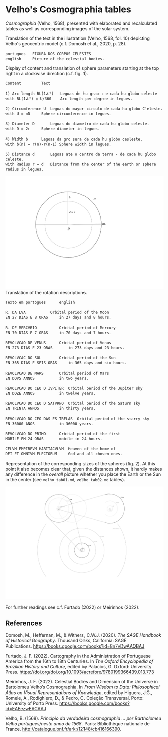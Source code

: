 # Velho's Cosmographia tables
*Cosmographia* (Velho, 1568), presented with elaborated and recalculated tables as well as corresponding images of the solar system.

Translation of the text in the illustration (Velho, 1568, fol. 10) depicting Velho's geocentric model (c.f. Domosh et al., 2020, p. 28).			
~~~
portugues	FIGURA DOS CORPOS CELESTES			
english		Picture of the celestial bodies.
~~~

Display of content and translation of sphere parameters starting at the top right in a clockwise direction (c.f. fig. 1).		
~~~
Content			Text	

1) Arc length BL(1∡°)	Legoas de hu grao : e cada hu globo celeste
with BL(1∡°) = U/360	Arc length per degree in legues.	

2) Circumference U	Legoas do mayor circulo de cada hu globo C'eleste.				
with U = πD		Sphere circumference in legues.	

3) Diameter D		Legoas do diametro de cada hu globo celeste.	
with D = 2r		Sphere diameter in legues.	

4) Width b		Legoas da gro sura de cada hu globo cesleste.	
with b(n) = r(n)-r(n-1)	Sphere width in legues.	
	
5) Distance d		Legoas ate o centro da terra ‐ de cada hu globo celeste.
with Radius r = d	Distance from the center of the earth or sphere radius in legues.
~~~			
![figure.\label{velho01}](velho01.png)
Translation of the rotation descriptions.		
~~~
Texto em portogues		english

R. DA LVA			Orbital period of the Moon
EN 27 DIAS E 8 ORAS		in 27 days and 8 hours.

R. DE MERCVRIO			Orbital period of Mercury
EN 70 DIAS E 7 ORAS		in 70 days and 7 hours.

REVOLVCAO DE VENUS		Orbital period of Venus
EN 273 DIAS E 23 ORAS		in 273 days and 23 hours.

REVOLVCAC DO SOL		Orbital period of the Sun
EN 365 DIAS E SEIS ORAS		in 365 days and six hours.

REVOLVCAO DE MARS		Orbital period of Mars
EN DOVS ANNOS			in two years.

REVOLVCAO DO CEO D IVPITER	Orbital period of the Jupiter sky
EN DOZE ANNOS			in twelve years.

REVOLVCAO DO CEO D SATVRNO	Orbital period of the Saturn sky
EN TRINTA ANNOS			in thirty years.

REVOLVCAO DO CEO DAS ES TRELAS	Orbital period of the starry sky
EN 36000 ANOS			in 36000 years.

REVOLVCAO DO PRIMO		Orbital period of the first
MOBILE EM 24 ORAS		mobile in 24 hours.

CELVM EMPIREVM HABITACVLVM	Heaven of the home of
DEI ET OMNIVM ELECTORUM		God and all chosen ones.
~~~
Representation of the corresponding sizes of the spheres (fig. 2).  At this point it also becomes clear that, given the distances shown, it hardly makes any difference in the *overall* picture whether you place the Earth or the Sun in the center (see `velho_tab01.md`, `velho_tab02.md` tables).

![figure.\label{velho02}](velho02.png)

For further readings see c.f. Furtado (2022) or Meirinhos (2022).
## References
Domosh, M., Heffernan, M., & Withers, C.W.J. (2020). *The SAGE Handbook of Historical Geography*. Thousand Oaks, California: SAGE Publications. https://books.google.com/books?id=8n7vDwAAQBAJ

Furtado, J. F. (2022). Cartography in the Administration of Portuguese America from the 16th to 18th Centuries. In *The Oxford Encyclopedia of Brazilian History and Culture*, edited by Palacios, G. Oxford: University Press. https://doi.org/doi.org/10.1093/acrefore/9780199366439.013.773

Meirinhos, J. F. (2022). Celestial Bodies and Dimension of the Universe in Bartolomeu Velho’s Cosmographia. In *From Wisdom to Data: Philosophical Atlas on Visual Representations of Knowledge*, edited by Higuera, J.G., Romele, A., Rodighiero, D., & Pedro, C. Coleção Transversal. Porto: University of Porto Press. https://books.google.com/books?id=EAEezwEACAAJ

Velho, B. (1568). *Principio da verdadeira cosmographia ... per Bartholomeu Velho portugues/neste anno de 1568*. Paris: Bibliothèque nationale de France. http://catalogue.bnf.fr/ark:/12148/cb416166390.
